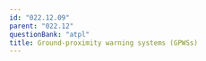 ```yaml
---
id: "022.12.09"
parent: "022.12"
questionBank: "atpl"
title: Ground-proximity warning systems (GPWSs)
---
```

